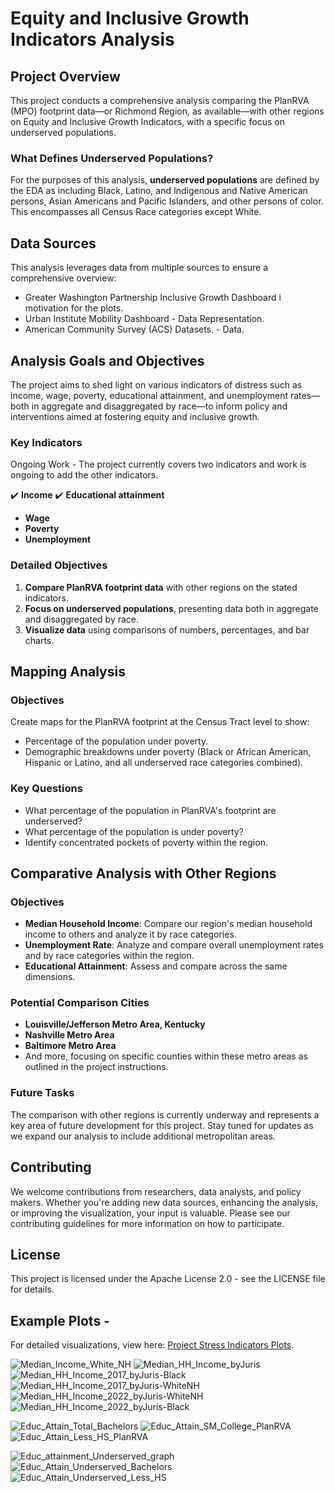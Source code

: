 # Equity and Inclusive Growth Indicators Analysis

## Project Overview

This project conducts a comprehensive analysis comparing the PlanRVA (MPO) footprint data—or Richmond Region, as available—with other regions on Equity and Inclusive Growth Indicators, with a specific focus on underserved populations.

### What Defines Underserved Populations?

For the purposes of this analysis, **underserved populations** are defined by the EDA as including Black, Latino, and Indigenous and Native American persons, Asian Americans and Pacific Islanders, and other persons of color. This encompasses all Census Race categories except White.

## Data Sources

This analysis leverages data from multiple sources to ensure a comprehensive overview:
- Greater Washington Partnership Inclusive Growth Dashboard i motivation for the plots.
- Urban Institute Mobility Dashboard - Data Representation.
- American Community Survey (ACS) Datasets. - Data.  

## Analysis Goals and Objectives

The project aims to shed light on various indicators of distress such as income, wage, poverty, educational attainment, and unemployment rates—both in aggregate and disaggregated by race—to inform policy and interventions aimed at fostering equity and inclusive growth.

### Key Indicators

Ongoing Work - The project currently covers two indicators and work is ongoing to add the other indicators. 

✔️ **Income**
✔️ **Educational attainment**
- **Wage**
- **Poverty**
- **Unemployment**

### Detailed Objectives

1. **Compare PlanRVA footprint data** with other regions on the stated indicators.
2. **Focus on underserved populations**, presenting data both in aggregate and disaggregated by race.
3. **Visualize data** using comparisons of numbers, percentages, and bar charts.

## Mapping Analysis

### Objectives

Create maps for the PlanRVA footprint at the Census Tract level to show:
- Percentage of the population under poverty.
- Demographic breakdowns under poverty (Black or African American, Hispanic or Latino, and all underserved race categories combined).

### Key Questions

- What percentage of the population in PlanRVA's footprint are underserved?
- What percentage of the population is under poverty?
- Identify concentrated pockets of poverty within the region.

## Comparative Analysis with Other Regions

### Objectives

- **Median Household Income**: Compare our region's median household income to others and analyze it by race categories.
- **Unemployment Rate**: Analyze and compare overall unemployment rates and by race categories within the region.
- **Educational Attainment**: Assess and compare across the same dimensions.

### Potential Comparison Cities

- **Louisville/Jefferson Metro Area, Kentucky**
- **Nashville Metro Area**
- **Baltimore Metro Area**
- And more, focusing on specific counties within these metro areas as outlined in the project instructions.

### Future Tasks
The comparison with other regions is currently underway and represents a key area of future development for this project. Stay tuned for updates as we expand our analysis to include additional metropolitan areas.

## Contributing

We welcome contributions from researchers, data analysts, and policy makers. Whether you're adding new data sources, enhancing the analysis, or improving the visualization, your input is valuable. Please see our contributing guidelines for more information on how to participate.

## License

This project is licensed under the Apache License 2.0 - see the LICENSE file for details.

## Example Plots -

For detailed visualizations, view here: [Project Stress Indicators Plots](https://github.com/planwithdata/Regional-Demographics-Visualizations/tree/Vis_1_Stress_Indicators/Project_StressIndicators/Plots).

![Median_Income_White_NH](https://github.com/planwithdata/Regional-Demographics-Visualizations/assets/131815755/6dd0cdcd-5370-487d-80a5-f17802720857)
![Median_HH_Income_byJuris](https://github.com/planwithdata/Regional-Demographics-Visualizations/assets/131815755/f79b8383-e48f-4275-8b74-4f5d68611301)
![Median_HH_Income_2017_byJuris-Black](https://github.com/planwithdata/Regional-Demographics-Visualizations/assets/131815755/1875db13-2367-42b2-84a4-9739d7c87bd9)
![Median_HH_Income_2017_byJuris-WhiteNH](https://github.com/planwithdata/Regional-Demographics-Visualizations/assets/131815755/c6874fec-83a4-49df-bb9c-2a7eb3283517)
![Median_HH_Income_2022_byJuris-WhiteNH](https://github.com/planwithdata/Regional-Demographics-Visualizations/assets/131815755/e915a70a-4c1a-43fb-87c7-128b167e417e)
![Median_HH_Income_2022_byJuris-Black](https://github.com/planwithdata/Regional-Demographics-Visualizations/assets/131815755/b183a844-b52e-4226-a58f-598473a3c2c5)

![Educ_Attain_Total_Bachelors](https://github.com/planwithdata/Regional-Demographics-Visualizations/assets/131815755/b14b8589-5a2c-4d97-a8ee-b25dec7f0f4b)
![Educ_Attain_SM_College_PlanRVA](https://github.com/planwithdata/Regional-Demographics-Visualizations/assets/131815755/1d97082e-851b-4fc7-a0c1-3ca337581db1)
![Educ_Attain_Less_HS_PlanRVA](https://github.com/planwithdata/Regional-Demographics-Visualizations/assets/131815755/f4ca2c0e-aa8c-46ad-924e-de6ea1ac3225)


![Educ_attainment_Underserved_graph](https://github.com/planwithdata/Regional-Demographics-Visualizations/assets/131815755/4b4b3858-5437-4bb0-9922-04438766da16)
![Educ_Attain_Underserved_Bachelors](https://github.com/planwithdata/Regional-Demographics-Visualizations/assets/131815755/14840f86-950c-4921-84be-3e4cba6b8801)
![Educ_Attain_Underserved_Less_HS](https://github.com/planwithdata/Regional-Demographics-Visualizations/assets/131815755/86a6a1ba-049b-4608-b241-abcdffdedc24)



